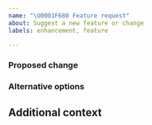 ```yaml
---
name: "\U0001F680 Feature request"
about: Suggest a new feature or change
labels: enhancement, feature

---
```


### Proposed change
<!-- Use this section to describe the feature you'd like to be added. -->

### Alternative options
<!-- Use this section to describe alternative options and why you've decided on the proposed feature above. -->

## Additional context
<!-- Add additional information here, if any -->
